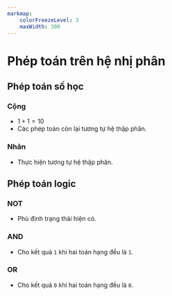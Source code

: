 ```yaml
---
markmap:
    colorFreezeLevel: 3
    maxWidth: 300
---
```


# Phép toán trên hệ nhị phân

## Phép toán số học

### Cộng

- $1 + 1 = 10$
- Các phép toán còn lại tương tự hệ thập phân.

### Nhân

- Thực hiện tương tự hệ thập phân.

## Phép toán logic

### NOT
- Phủ định trạng thái hiện có.

### AND
- Cho kết quả `1` khi hai toán hạng đều là `1`.

### OR
- Cho kết quả `0` khi hai toán hạng đều là `0`.
